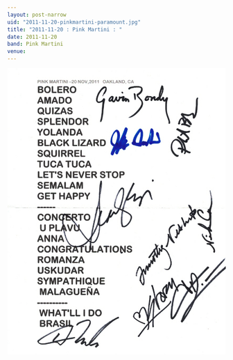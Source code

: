 ```yaml
---
layout: post-narrow
uid: "2011-11-20-pinkmartini-paramount.jpg"
title: "2011-11-20 : Pink Martini : "
date: 2011-11-20
band: Pink Martini
venue: 
---
```


<div class="showcase">
  <img src="/img/2011/11/20111120-PinkMartini-Paramount.jpg" alt="2011-11-20-pinkmartini-paramount.jpg">
</div>
